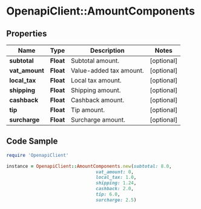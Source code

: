# OpenapiClient::AmountComponents

## Properties

Name | Type | Description | Notes
------------ | ------------- | ------------- | -------------
**subtotal** | **Float** | Subtotal amount. | [optional] 
**vat_amount** | **Float** | Value-added tax amount. | [optional] 
**local_tax** | **Float** | Local tax amount. | [optional] 
**shipping** | **Float** | Shipping amount. | [optional] 
**cashback** | **Float** | Cashback amount. | [optional] 
**tip** | **Float** | Tip amount. | [optional] 
**surcharge** | **Float** | Surcharge amount. | [optional] 

## Code Sample

```ruby
require 'OpenapiClient'

instance = OpenapiClient::AmountComponents.new(subtotal: 8.0,
                                 vat_amount: 0,
                                 local_tax: 1.0,
                                 shipping: 1.24,
                                 cashback: 2.0,
                                 tip: 6.0,
                                 surcharge: 2.5)
```


